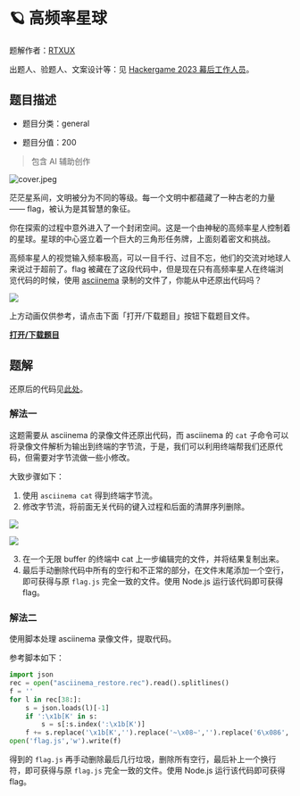 # 🪐 高频率星球

题解作者：[RTXUX](https://github.com/RTXUX)

出题人、验题人、文案设计等：见 [Hackergame 2023 幕后工作人员](../../credits.pdf)。

## 题目描述

- 题目分类：general

- 题目分值：200

> 包含 AI 辅助创作

![cover.jpeg](files/cover.jpeg)

茫茫星系间，文明被分为不同的等级。每一个文明中都蕴藏了一种古老的力量 —— flag，被认为是其智慧的象征。

你在探索的过程中意外进入了一个封闭空间。这是一个由神秘的高频率星人控制着的星球。星球的中心竖立着一个巨大的三角形任务牌，上面刻着密文和挑战。

高频率星人的视觉输入频率极高，可以一目千行、过目不忘，他们的交流对地球人来说过于超前了。flag 被藏在了这段代码中，但是现在只有高频率星人在终端浏览代码的时候，使用 [asciinema](https://asciinema.org/) 录制的文件了，你能从中还原出代码吗？

![](files/asciinema_restore_play.gif)

上方动画仅供参考，请点击下面「打开/下载题目」按钮下载题目文件。

**[打开/下载题目](files/asciinema_restore.rec)**

## 题解

还原后的代码见[此处](src/flag.js)。

### 解法一

这题需要从 asciinema 的录像文件还原出代码，而 asciinema 的 `cat` 子命令可以将录像文件解析为输出到终端的字节流，于是，我们可以利用终端帮我们还原代码，但需要对字节流做一些小修改。

大致步骤如下：

1. 使用 `asciinema cat` 得到终端字节流。
2. 修改字节流，将前面无关代码的键入过程和后面的清屏序列删除。

![](assets/screenshot1.png)

![](assets/screenshot2.png)

3. 在一个无限 buffer 的终端中 cat 上一步编辑完的文件，并将结果复制出来。
4. 最后手动删除代码中所有的空行和不正常的部分，在文件末尾添加一个空行，即可获得与原 `flag.js` 完全一致的文件。使用 Node.js 运行该代码即可获得 flag。

### 解法二

使用脚本处理 asciinema 录像文件，提取代码。

参考脚本如下：

```python
import json
rec = open("asciinema_restore.rec").read().splitlines()
f = ''
for l in rec[38:]:
    s = json.loads(l)[-1]
    if ':\x1b[K' in s:
        s = s[:s.index(':\x1b[K')]
    f += s.replace('\x1b[K','').replace('~\x08~','').replace('6\x086','').replace('ESC\x08\x08\x08ESC[\x08[','')
open('flag.js','w').write(f)
```

得到的 `flag.js` 再手动删除最后几行垃圾，删除所有空行，最后补上一个换行符，即可获得与原 `flag.js` 完全一致的文件。使用 Node.js 运行该代码即可获得 flag。